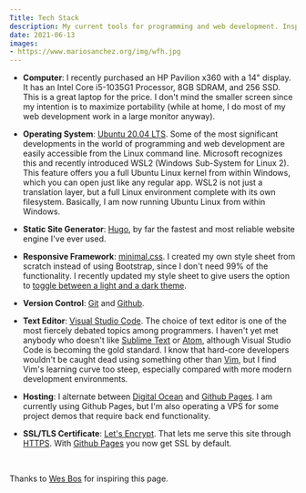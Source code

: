 ```yaml
---
Title: Tech Stack
description: My current tools for programming and web development. Inspired by the uses.tech project.
date: 2021-06-13
images:
- https://www.mariosanchez.org/img/wfh.jpg
---
```


- **Computer**: I recently purchased an HP Pavilion x360 with a 14" display. It has an Intel Core i5-1035G1 Processor, 8GB SDRAM, and 256 SSD. This is a great laptop for the price. I don't mind the smaller screen since my intention is to maximize portability (while at home, I do most of my web development work in a large monitor anyway).

- **Operating System**: [Ubuntu 20.04 LTS](https://www.ubuntu.com/download/desktop). Some of the most significant developments in the world of programming and web development are easily accessible from the Linux command line. Microsoft recognizes this and recently introduced WSL2 (Windows Sub-System for Linux 2). This feature offers you a full Ubuntu Linux kernel from within Windows, which you can open just like any regular app. WSL2 is not just a translation layer, but a full Linux environment complete with its own filesystem. Basically, I am now running Ubuntu Linux from within Windows.

- **Static Site Generator**: [Hugo](https://gohugo.io), by far the fastest and most reliable website engine I've ever used.

- **Responsive Framework**: [minimal.css](/css/minimal.css). I created my own style sheet from scratch instead of using Bootstrap, since I don't need 99% of the functionality. I recently updated my style sheet to give users the option to [toggle between a light and a dark theme](https://mariosanchez.org/code/dark/).

- **Version Control**: [Git](https://git-scm.com/) and [Github](https://github.com/mariobox).  

- **Text Editor**: [Visual Studio Code](https://code.visualstudio.com/). The choice of text editor is one of the most fiercely debated topics among programmers. I haven't yet met anybody who doesn't like [Sublime Text](https://sublimetext.com) or [Atom](https://atom.io), although Visual Studio Code is becoming the gold standard. I know that hard-core developers wouldn't be caught dead using something other than [Vim](https://vim.org), but I find Vim's learning curve too steep, especially compared with more modern development environments.

- **Hosting**: I alternate between [Digital Ocean](https://digitalocean) and [Github Pages](https://pages.github.com/). I am currently using Github Pages, but I'm also operating a VPS for some project demos that require back end functionality.

- **SSL/TLS Certificate**: [Let's Encrypt](https://letsencrypt.org). That lets me serve this site through [HTTPS](../https/). With [Github Pages](https://pages.github.com) you now get SSL by default.
<br />

Thanks to [Wes Bos](https://wesbos.com/uses) for inspiring this page.
